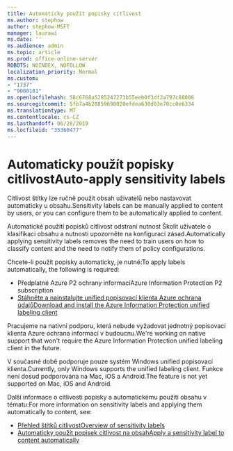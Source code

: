 ```yaml
---
title: Automaticky použít popisky citlivost
ms.author: stephow
author: stephow-MSFT
manager: laurawi
ms.date: ''
ms.audience: admin
ms.topic: article
ms.prod: office-online-server
ROBOTS: NOINDEX, NOFOLLOW
localization_priority: Normal
ms.custom:
- "1737"
- "9000181"
ms.openlocfilehash: 58c6768a5285247273b55eeb0f3df2a797c88086
ms.sourcegitcommit: 5fb7a4b28859690020efdea630d03e70cc0e6334
ms.translationtype: MT
ms.contentlocale: cs-CZ
ms.lasthandoff: 06/28/2019
ms.locfileid: "35360477"
---
```

# <a name="auto-apply-sensitivity-labels"></a><span data-ttu-id="8db6f-102">Automaticky použít popisky citlivost</span><span class="sxs-lookup"><span data-stu-id="8db6f-102">Auto-apply sensitivity labels</span></span>

<span data-ttu-id="8db6f-103">Citlivost štítky lze ručně použít obsah uživatelů nebo nastavovat automaticky u obsahu.</span><span class="sxs-lookup"><span data-stu-id="8db6f-103">Sensitivity labels can be manually applied to content by users, or you can configure them to be automatically applied to content.</span></span>

<span data-ttu-id="8db6f-104">Automatické použití popisků citlivost odstraní nutnost Školit uživatele o klasifikaci obsahu a nutnosti upozorněte na konfigurací zásad.</span><span class="sxs-lookup"><span data-stu-id="8db6f-104">Automatically applying sensitivity labels removes the need to train users on how to classify content and the need to notify them of policy configurations.</span></span>

<span data-ttu-id="8db6f-105">Chcete-li použít popisky automaticky, je nutné:</span><span class="sxs-lookup"><span data-stu-id="8db6f-105">To apply labels automatically, the following is required:</span></span>

- <span data-ttu-id="8db6f-106">Předplatné Azure P2 ochrany informací</span><span class="sxs-lookup"><span data-stu-id="8db6f-106">Azure Information Protection P2 subscription</span></span>
- [<span data-ttu-id="8db6f-107">Stáhněte a nainstalujte unified popisovací klienta Azure ochrana údajů</span><span class="sxs-lookup"><span data-stu-id="8db6f-107">Download and install the Azure Information Protection unified labeling client</span></span>](https://docs.microsoft.com/azure/information-protection/rms-client/install-unifiedlabelingclient-app)

<span data-ttu-id="8db6f-108">Pracujeme na nativní podporu, která nebude vyžadovat jednotný popisovací klienta Azure ochrana informací v budoucnu.</span><span class="sxs-lookup"><span data-stu-id="8db6f-108">We're working on native support that won't require the Azure Information Protection unified labeling client in the future.</span></span>

<span data-ttu-id="8db6f-109">V současné době podporuje pouze systém Windows unified popisovací klienta.</span><span class="sxs-lookup"><span data-stu-id="8db6f-109">Currently, only Windows supports the unified labeling client.</span></span>  <span data-ttu-id="8db6f-110">Funkce není dosud podporována na Mac, iOS a Android.</span><span class="sxs-lookup"><span data-stu-id="8db6f-110">The feature is not yet supported on Mac, iOS and Android.</span></span>

<span data-ttu-id="8db6f-111">Další informace o citlivosti popisky a automatickému použití obsahu v tématu:</span><span class="sxs-lookup"><span data-stu-id="8db6f-111">For more information on sensitivity labels and applying them automatically to content,  see:</span></span>

- [<span data-ttu-id="8db6f-112">Přehled štítků citlivost</span><span class="sxs-lookup"><span data-stu-id="8db6f-112">Overview of sensitivity labels</span></span>](https://docs.microsoft.com/office365/securitycompliance/sensitivity-labels)
- [<span data-ttu-id="8db6f-113">Automaticky použít popisek citlivost na obsah</span><span class="sxs-lookup"><span data-stu-id="8db6f-113">Apply a sensitivity label to content automatically</span></span>](https://docs.microsoft.com/office365/securitycompliance/apply_sensitivity_label_automatically)